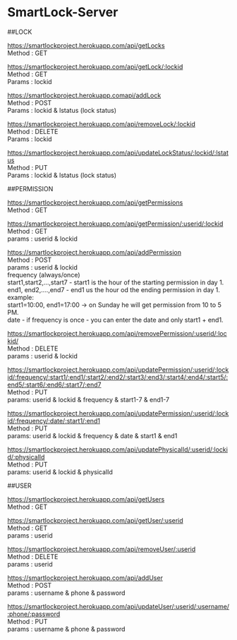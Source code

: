 # SmartLock-Server

##LOCK

https://smartlockproject.herokuapp.com/api/getLocks  
    Method : GET  

https://smartlockproject.herokuapp.com/api/getLock/:lockid  
    Method : GET  
    Params : lockid  

https://smartlockproject.herokuapp.comapi/addLock  
    Method : POST  
    Params : lockid & lstatus (lock status)  

https://smartlockproject.herokuapp.com/api/removeLock/:lockid  
    Method : DELETE  
    Params : lockid  

https://smartlockproject.herokuapp.com/api/updateLockStatus/:lockid/:lstatus  
   Method : PUT  
   Params : lockid & lstatus (lock status)  


##PERMISSION

https://smartlockproject.herokuapp.com/api/getPermissions  
   Method : GET  

https://smartlockproject.herokuapp.com/api/getPermission/:userid/:lockid  
    Method : GET  
    params : userid & lockid  

https://smartlockproject.herokuapp.com/api/addPermission  
    Method : POST  
    params : userid & lockid  
            frequency (always/once)  
            start1,start2,...,start7 - start1 is the hour of the starting permission in day 1.  
            end1, end2,....,end7 - end1 us the hour od the ending permission in day 1.  
            example:  
            start1=10:00, end1=17:00 -> on Sunday he will get permission from 10 to 5 PM.  
            date - if frequency is once - you can enter the date and only start1 + end1.  



https://smartlockproject.herokuapp.com/api/removePermission/:userid/:lockid/  
    Method : DELETE  
    params : userid & lockid  

https://smartlockproject.herokuapp.com/api/updatePermission/:userid/:lockid/:frequency/:start1/:end1/:start2/:end2/:start3/:end3/:start4/:end4/:start5/:end5/:start6/:end6/:start7/:end7  
    Method : PUT  
    params: userid & lockid & frequency & start1-7 & end1-7  

https://smartlockproject.herokuapp.com/api/updatePermission/:userid/:lockid/:frequency/:date/:start1/:end1  
    Method : PUT  
    params: userid & lockid & frequency & date & start1 & end1  

https://smartlockproject.herokuapp.com/api/updatePhysicalId/:userid/:lockid/:physicalId  
    Method : PUT  
    params: userid & lockid & physicalId  

##USER

https://smartlockproject.herokuapp.com/api/getUsers  
    Method : GET  

https://smartlockproject.herokuapp.com/api/getUser/:userid  
    Method : GET  
    params : userid  

https://smartlockproject.herokuapp.com/api/removeUser/:userid  
    Method : DELETE  
    params : userid  

https://smartlockproject.herokuapp.com/api/addUser  
    Method : POST  
    params : username & phone & password  

https://smartlockproject.herokuapp.com/api/updateUser/:userid/:username/:phone/:password  
    Method : PUT  
    params : username & phone & password  


